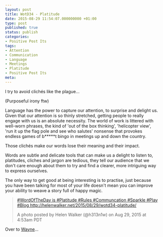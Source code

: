 ```yaml
---
layout: post
title: WotD34 - Platitude
date: 2015-08-29 11:54:07.000000000 +01:00
type: post
published: true
status: publish
categories:
- Positive Post Its
tags:
- Attention
- Communication
- Language
- Meetings
- Platitude
- Positive Post Its
meta:
---
```

<p>I try to avoid clichés like the plague...</p>
<p>(Purposeful irony ftw)</p>
<p>Language has the power to capture our attention, to surprise and delight us. Given that our attention is so thinly stretched, getting people to really engage with us is an absolute necessity. The world of work is littered with well-worn phrases, the kind of 'out of the box thinking', 'helicopter view', 'run it up the flag pole and see who salutes' nonsense that provokes endless games of b*****t bingo in meetings up and down the country.</p>
<p>Those clichés make our words lose their meaning and their impact.</p>
<p>Words are subtle and delicate tools that can make us a delight to listen to, platitudes, cliches and jargon are tedious, they tell our audience that we don't care enough about them to try and find a clearer, more intriguing way to express ourselves.</p>
<p>The only way to get good at being interesting is to practise, just because you have been talking for most of your life doesn't mean you can improve your ability to weave a story full of happy magic.</p>
<blockquote class="instagram-media" data-instgrm-captioned="" data-instgrm-version="4">
<div>
<div></div>
<p><a href="https://instagram.com/p/69189wCHqO/" target="_top">#WordOfTheDay is #Platitude #Rules #Communcation #Sparkle #Play #Blog http://helenwalker.net/2015/08/29/wotd34-platitude/</a></p>
<p>A photo posted by Helen Walker (@h313n1w) on <time datetime="2015-08-29T11:53:00+00:00">Aug 29, 2015 at 4:53am PDT</time></p>
</div>
</blockquote>
<p><script src="//platform.instagram.com/en_US/embeds.js" async="" defer="defer"></script>Over to <a title="Wayne's Blog" href="http://waynehanley.com/blog/" target="_blank">Wayne</a>...</p>
